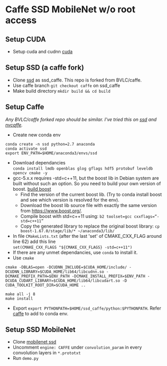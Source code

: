 # Caffe SSD MobileNet w/o root access

## Setup CUDA
- Setup cuda and cudnn [cuda]

## Setup SSD (a caffe fork)
- Clone [ssd] as ssd_caffe. This repo is forked from BVLC/caffe.
- Use caffe branch `git checkout caffe` on ssd_caffe
- Make build directory `mkdir build && cd build`

## Setup Caffe
*Any BVLC/caffe forked repo should be similar. I've tried this on [ssd] and [nvcaffe].* 
- Create new conda env  
```
conda create -n ssd python=2.7 anaconda
conda activate ssd
export ENV_PATH=$HOME/anaconda3/envs/ssd
```
- Download dependancies  
`conda install lmdb openblas glog gflags hdf5 protobuf leveldb opencv cmake -y`
- gcc-5.x.x requires -std=c++11, but the boost lib in Debian system are built without such an option. So you need to build your own version of boost. [build boost]
  - Find the version of the current boost lib.  (Try to conda install boost and see which version is resolved for the env).
  - Download the boost lib source file with exactly the same version from https://www.boost.org/.
  - Compile boost with std=c++11 using: `b2 toolset=gcc cxxflags=”-std=c++11”`
  - Copy the generated library to replace the original boost library: `cp boost-1.67.0/stage/lib/* ~/anaconda3/lib/`  
- In file `CMakeLists.txt` (after the last 'set' of CMAKE_CXX_FLAG around line 62) add this line   
`set(CMAKE_CXX_FLAGS "${CMAKE_CXX_FLAGS} -std=c++11")`
- If there are any unmet dependancies, use `conda` to install it.
- Use `cmake`   
 ```
 cmake -DBLAS=open -DCUDNN_INCLUDE=$CUDA_HOME/include/ -DCUDNN_LIBRARY=$CUDA_HOME/lib64/libcudnn.so -DCMAKE_PREFIX_PATH=$ENV_PATH -DCMAKE_INSTALL_PREFIX=$ENV_PATH -DCUDA_CUDART_LIBRARY=$CUDA_HOME/lib64/libcudart.so -D CUDA_TOOLKIT_ROOT_DIR=$CUDA_HOME ..
 
 make all -j 8
 make install
 ```
- Export `export PYTHONPATH=$HOME/ssd_caffe/python:$PYTHONPATH`. Refer [caffe] to add to conda env.

## Setup SSD MobileNet
- Clone [mobilenet ssd] 
- Uncomment `engine: CAFFE` under `convolution_param` in every convolution layers in `*.prototxt`
- Run `demo.py` 

[ssd]: https://github.com/weiliu89/caffe/tree/ssd
[mobilenet ssd]: https://github.com/chuanqi305/MobileNet-SSD
[cuda]: https://jin-zhe.github.io/guides/installing-caffe-with-cuda-on-anaconda/
[caffe]: https://jin-zhe.github.io/guides/installing-caffe-with-cuda-on-anaconda/
[build boost]: https://github.com/BVLC/caffe/issues/6043#issuecomment-423049323
[nvcaffe]:https://github.com/NVIDIA/caffe
